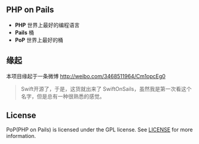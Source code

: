 ## PHP on Pails

- **PHP** 世界上最好的编程语言
- **Pails** 桶
- **PoP** 世界上最好的桶

## 缘起

本项目缘起于一条微博 http://weibo.com/3468511964/Cm1opcEg0

> Swift开源了，于是，这货就出来了 SwiftOnSails，虽然我是第一次看这个名字，但是总有一种很熟悉的感觉。



## License

PoP(PHP on Pails) is licensed under the GPL license. See [LICENSE](LICENSE) for more information.
